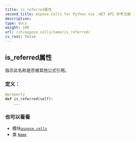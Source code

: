 ```yaml
---
title: is_referred属性
second_title: Aspose.Cells for Python via .NET API 参考文献
description:
type: docs
weight: 100
url: /zh/aspose.cells/name/is_referred/
is_root: false
---
```

## is_referred属性

指示此名称是否被其他公式引用。
### 定义：
```python
@property
def is_referred(self):
    ...
```

### 也可以看看
* 模块[`aspose.cells`](../../)
* 类 [`Name`](/cells/python-net/zh/aspose.cells/name)

